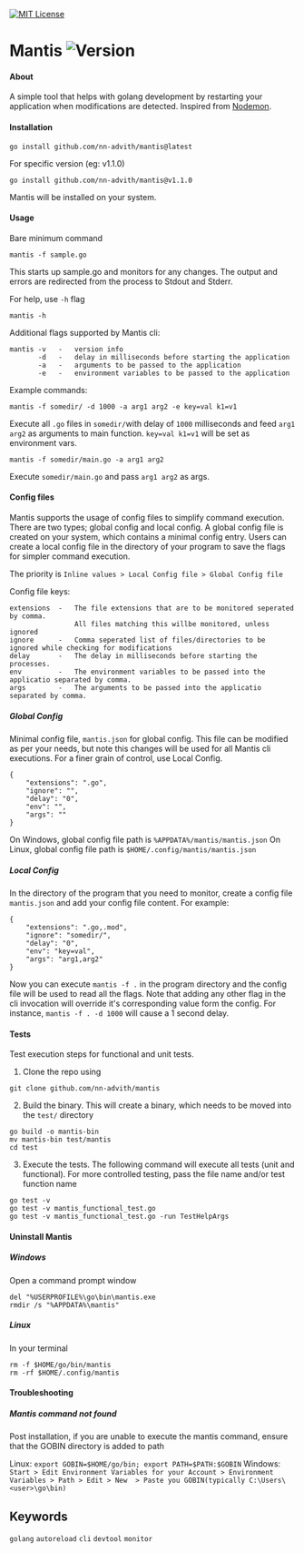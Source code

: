 [![MIT License][license-shield]][license-url]

# Mantis ![Version][version-tag]

#### About

A simple tool that helps with golang development by restarting your application when modifications are detected. Inspired from [Nodemon](https://www.npmjs.com/package/nodemon).

#### Installation

```
go install github.com/nn-advith/mantis@latest
```

For specific version (eg: v1.1.0)

```
go install github.com/nn-advith/mantis@v1.1.0
```

Mantis will be installed on your system.

#### Usage

Bare minimum command

```
mantis -f sample.go
```

This starts up sample.go and monitors for any changes. The output and errors are redirected from the process to Stdout and Stderr.

For help, use `-h` flag

```
mantis -h
```

Additional flags supported by Mantis cli:

```
mantis -v   -   version info
       -d   -   delay in milliseconds before starting the application
       -a   -   arguments to be passed to the application
       -e   -   environment variables to be passed to the application
```

Example commands:

```
mantis -f somedir/ -d 1000 -a arg1 arg2 -e key=val k1=v1
```

Execute all `.go` files in `somedir/`with delay of `1000` milliseconds and feed `arg1 arg2` as arguments to main function. `key=val k1=v1` will be set as environment vars.

```
mantis -f somedir/main.go -a arg1 arg2
```

Execute `somedir/main.go` and pass `arg1 arg2` as args.

#### Config files

Mantis supports the usage of config files to simplify command execution. There are two types; global config and local config. A global config file is created on your system, which contains a minimal config entry. Users can create a local config file in the directory of your program to save the flags for simpler command execution.

The priority is `Inline values > Local Config file > Global Config file`

Config file keys:

```
extensions  -   The file extensions that are to be monitored seperated by comma.
                All files matching this willbe monitored, unless ignored
ignore      -   Comma seperated list of files/directories to be ignored while checking for modifications
delay       -   The delay in milliseconds before starting the processes.
env         -   The environment variables to be passed into the applicatio separated by comma.
args        -   The arguments to be passed into the applicatio separated by comma.
```

##### Global Config

Minimal config file, `mantis.json` for global config. This file can be modified as per your needs, but note this changes will be used for all Mantis cli executions. For a finer grain of control, use Local Config.

```
{
    "extensions": ".go",
    "ignore": "",
    "delay": "0",
    "env": "",
    "args": ""
}
```

On Windows, global config file path is `%APPDATA%/mantis/mantis.json`
On Linux, global config file path is `$HOME/.config/mantis/mantis.json`

##### Local Config

In the directory of the program that you need to monitor, create a config file `mantis.json` and add your config file content. For example:

```
{
    "extensions": ".go,.mod",
    "ignore": "somedir/",
    "delay": "0",
    "env": "key=val",
    "args": "arg1,arg2"
}
```

Now you can execute `mantis -f .` in the program directory and the config file will be used to read all the flags. Note that adding any other flag in the cli invocation will override it's corresponding value form the config. For instance, `mantis -f . -d 1000` will cause a 1 second delay.

#### Tests

Test execution steps for functional and unit tests.

1. Clone the repo using

```
git clone github.com/nn-advith/mantis
```

2. Build the binary. This will create a binary, which needs to be moved into the `test/` directory

```
go build -o mantis-bin
mv mantis-bin test/mantis
cd test
```

3. Execute the tests. The following command will execute all tests (unit and functional). For more controlled testing, pass the file name and/or test function name

```
go test -v
go test -v mantis_functional_test.go
go test -v mantis_functional_test.go -run TestHelpArgs
```

#### Uninstall Mantis

##### Windows

Open a command prompt window

```
del "%USERPROFILE%\go\bin\mantis.exe
rmdir /s "%APPDATA%\mantis"
```

##### Linux

In your terminal

```
rm -f $HOME/go/bin/mantis
rm -rf $HOME/.config/mantis
```

#### Troubleshooting

##### Mantis command not found

Post installation, if you are unable to execute the mantis command, ensure that the GOBIN directory is added to path

Linux:
`export GOBIN=$HOME/go/bin; export PATH=$PATH:$GOBIN`
Windows:
`Start > Edit Environment Variables for your Account > Environment Variables > Path > Edit > New  > Paste you GOBIN(typically C:\Users\<user>\go\bin)`

## Keywords

`golang` `autoreload` `cli` `devtool` `monitor`

[license-shield]: https://img.shields.io/badge/LICENSE-MIT-green?style=flat&labelColor=%232a2a2a&color=%2365ff8a
[license-url]: https://github.com/nn-advith/mantis/blob/main/LICENSE
[version-tag]: https://img.shields.io/badge/v-1.1.0-green?style=flat&labelColor=%232a2a2a&color=%2365ff8a
